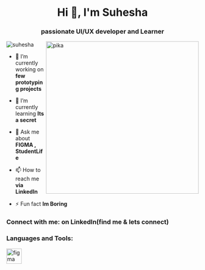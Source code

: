 <h1 align="center">Hi 👋, I'm Suhesha</h1>
<h3 align="center">passionate UI/UX developer and Learner</h3>
<img align="right" alt="pika" width="400" src="https://www.bing.com/th/id/OGC.17779dbe107267e30acec665d2f917ee?pid=1.7&rurl=https%3a%2f%2fmedia.tenor.com%2fimages%2f17779dbe107267e30acec665d2f917ee%2ftenor.gif&ehk=v%2fRnsNCliPDdgZyugab6JSnAcTawcOm8a9kD4%2b9je4c%3d">
<p align="left"> <img src="https://komarev.com/ghpvc/?username=suhesha&label=Profile%20views&color=0e75b6&style=flat" alt="suhesha" /> </p>

- 🔭 I’m currently working on **few prototyping projects**

- 🌱 I’m currently learning **Its a secret**

- 💬 Ask me about **FIGMA , StudentLife**

- 📫 How to reach me **via LinkedIn**

- ⚡ Fun fact **Im Boring**

<h3 align="left">Connect with me: on LinkedIn(find me & lets connect)</h3>
<p align="left">
</p>

<h3 align="left">Languages and Tools:</h3>
<p align="left"> <a href="https://www.figma.com/" target="_blank" rel="noreferrer"> <img src="https://www.vectorlogo.zone/logos/figma/figma-icon.svg" alt="figma" width="40" height="40"/> </a> </p>

